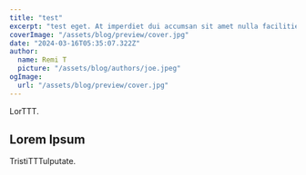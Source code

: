 ```yaml
---
title: "test"
excerpt: "test eget. At imperdiet dui accumsan sit amet nulla facilities morbi tempus."
coverImage: "/assets/blog/preview/cover.jpg"
date: "2024-03-16T05:35:07.322Z"
author:
  name: Remi T
  picture: "/assets/blog/authors/joe.jpeg"
ogImage:
  url: "/assets/blog/preview/cover.jpg"
---
```


LorTTT.

## Lorem Ipsum

TristiTTTulputate.
